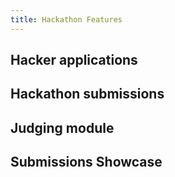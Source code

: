 ```yaml
---
title: Hackathon Features
---
```


## Hacker applications

## Hackathon submissions

## Judging module

## Submissions Showcase
